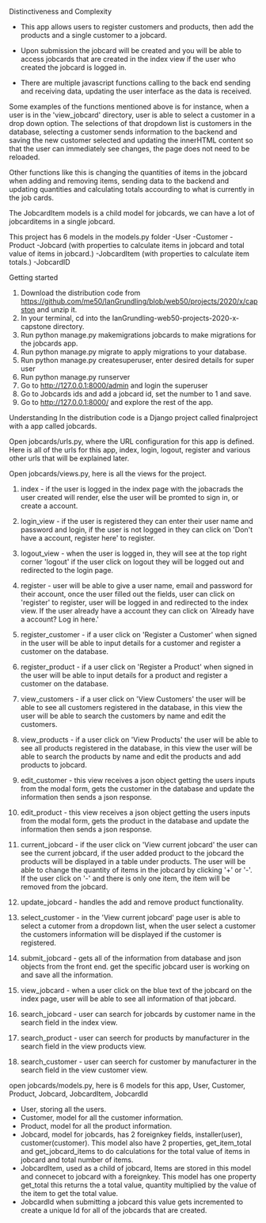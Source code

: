 Distinctiveness and Complexity
- This app allows users to register customers and products, then add the products and a single customer to a jobcard.

- Upon submission the jobcard will be created and you will be able to access jobcards that are created in the index view if the user who created the jobcard is logged in.

- There are multiple javascript functions calling to the back end sending and receiving data, updating the user interface as the data is received.

Some examples of the functions mentioned above is for instance, when a user is in the 'view_jobcard' directory, user is able to select a customer in a drop down option. The selections of that dropdown list is customers in the database, selecting a customer sends information to the backend and saving the new customer selected and updating the innerHTML content so that the user can immediately see changes, the page does not need to be reloaded.

Other functions like this is changing the quantities of items in the jobcard when adding and removing items, sending data to the backend and updating quantities and calculating totals accourding to what is currently in the job cards.

The JobcardItem models is a child model for jobcards, we can have a lot of jobcarditems in a single jobcard.

This project has 6 models in the models.py folder 
-User
-Customer
-Product
-Jobcard (with properties to calculate items in jobcard and total value of items in jobcard.)
-JobcardItem (with properties to calculate item totals.)
-JobcardID

Getting started
1. Download the distribution code from https://github.com/me50/IanGrundling/blob/web50/projects/2020/x/capston and unzip it.
2. In your terminal, cd into the IanGrundling-web50-projects-2020-x-capstone directory.
3. Run python manage.py makemigrations jobcards to make migrations for the jobcards app.
4. Run python manage.py migrate to apply migrations to your database.
5. Run python manage.py createsuperuser, enter desired details for super user
6. Run python manage.py runserver
7. Go to http://127.0.0.1:8000/admin and login the superuser
8. Go to Jobcards ids and add a jobcard id, set the number to 1 and save.
9. Go to http://127.0.0.1:8000/ and explore the rest of the app.

Understanding
In the distribution code is a Django project called finalproject with a app called jobcards.

Open jobcards/urls.py, where the URL configuration for this app is defined. Here is all of the urls for this app, index, login, logout, register and various other urls that will be explained later.

Open jobcards/views.py, here is all the views for the project.
1. index - if the user is logged in the index page with the jobacrads the user created will render, else the user will be promted to sign in, or create a account.

2. login_view - if the user is registered they can enter their user name and password and login, if the user is not logged in they can click on 'Don't have a account, register here' to register.

3. logout_view - when the user is logged in, they will see at the top right corner 'logout' if the user click on logout they will be logged out and redirected to the login page.

4. register - user will be able to give a user name, email and password for their account, once the user filled out the fields, user can click on 'register' to register, user will be logged in and redirected to the index view. If the user already have a account they can click on 'Already have a account? Log in here.'

5. register_customer - if a user click on 'Register a Customer' when signed in the user will be able to input details for a customer and register a customer on the database.

6. register_product - if a user click on 'Register a Product' when signed in the user will be able to input details for a product and register a customer on the database.

7. view_customers - if a user click on 'View Customers' the user will be able to see all customers registered in the database, in this view the user will be able to search the customers by name and edit the customers.

8. view_products - if a user click on 'View Products' the user will be able to see all products registered in the database, in this view the user will be able to search the products by name and edit the products and add products to jobcard.

9. edit_customer - this view receives a json object getting the users inputs from the modal form, gets the customer in the database and update the information then sends a json response.

9. edit_product - this view receives a json object getting the users inputs from the modal form, gets the product in the database and update the information then sends a json response.

10. current_jobcard - if the user click on 'View current jobcard' the user can see the current jobcard, if the user added product to the jobcard the products will be displayed in a table under products. The user will be able to change the quantity of items in the jobcard by clicking '+' or '-'. If the user click on '-' and there is only one item, the item will be removed from the jobcard.

11. update_jobcard - handles the add and remove product functionality.

12. select_customer - in the 'View current jobcard' page user is able to select a cutomer from a dropdown list, when the user select a customer the customers information will be displayed if the customer is registered.

13. submit_jobcard - gets all of the information from database and json objects from the front end. get the specific jobcard user is working on and save all the information.

14. view_jobcard - when a user click on the blue text of the jobcard on the index page, user will be able to see all information of that jobcard.

15. search_jobcard - user can search for jobcards by customer name in the search field in the index view.

16. search_product - user can seerch for products by manufacturer in the search field in the view products view.

17. search_customer - user can seerch for customer by manufacturer in the search field in the view customer view.


open jobcards/models.py, here is 6 models for this app, User, Customer, Product, Jobcard, JobcardItem, JobcardId
- User, storing all the users.
- Customer, model for all the customer information.
- Product, model for all the product information.
- Jobcard, model for jobcards, has 2 foreignkey fields, installer(user), customer(customer). This model also have 2 properties, get_item_total and get_jobcard_items to do calculations for the total value of items in jobcard and total number of items.
- JobcardItem, used as a child of jobcard, Items are stored in this model and connecet to jobcard with a foreignkey. This model has one property get_total this returns the a total value, quantity multiplied by the value of the item to get the total value.
- JobcardId when submitting a jobcard this value gets incremented to create a unique Id for all of the jobcards that are created.